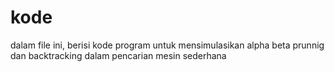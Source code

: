 # kode
dalam file ini, berisi kode program untuk mensimulasikan alpha beta prunnig dan backtracking dalam pencarian mesin sederhana 
